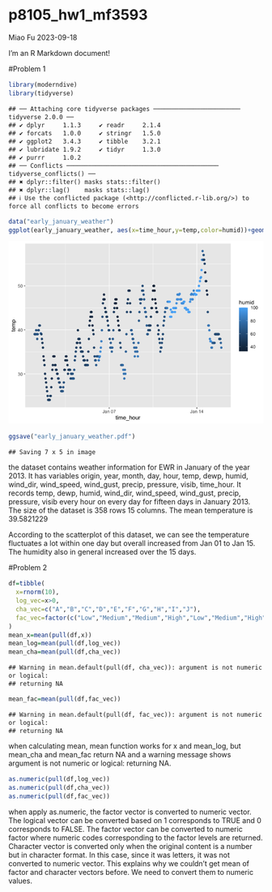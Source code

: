 p8105_hw1_mf3593
================
Miao Fu
2023-09-18

I’m an R Markdown document!

\#Problem 1

``` r
library(moderndive)
library(tidyverse)
```

    ## ── Attaching core tidyverse packages ──────────────────────── tidyverse 2.0.0 ──
    ## ✔ dplyr     1.1.3     ✔ readr     2.1.4
    ## ✔ forcats   1.0.0     ✔ stringr   1.5.0
    ## ✔ ggplot2   3.4.3     ✔ tibble    3.2.1
    ## ✔ lubridate 1.9.2     ✔ tidyr     1.3.0
    ## ✔ purrr     1.0.2     
    ## ── Conflicts ────────────────────────────────────────── tidyverse_conflicts() ──
    ## ✖ dplyr::filter() masks stats::filter()
    ## ✖ dplyr::lag()    masks stats::lag()
    ## ℹ Use the conflicted package (<http://conflicted.r-lib.org/>) to force all conflicts to become errors

``` r
data("early_january_weather")
ggplot(early_january_weather, aes(x=time_hour,y=temp,color=humid))+geom_point()
```

![](p8105_hw1_mf3593_files/figure-gfm/unnamed-chunk-1-1.png)<!-- -->

``` r
ggsave("early_january_weather.pdf")
```

    ## Saving 7 x 5 in image

the dataset contains weather information for EWR in January of the year
2013. It has variables origin, year, month, day, hour, temp, dewp,
humid, wind_dir, wind_speed, wind_gust, precip, pressure, visib,
time_hour. It records temp, dewp, humid, wind_dir, wind_speed,
wind_gust, precip, pressure, visib every hour on every day for fifteen
days in January 2013. The size of the dataset is 358 rows 15 columns.
The mean temperature is 39.5821229

According to the scatterplot of this dataset, we can see the temperature
fluctuates a lot within one day but overall increased from Jan 01 to Jan
15. The humidity also in general increased over the 15 days.

\#Problem 2

``` r
df=tibble(
  x=rnorm(10),
  log_vec=x>0,
  cha_vec=c("A","B","C","D","E","F","G","H","I","J"),
  fac_vec=factor(c("Low","Medium","Medium","High","Low","Medium","High","High","Low","High"))
)
mean_x=mean(pull(df,x))
mean_log=mean(pull(df,log_vec))
mean_cha=mean(pull(df,cha_vec))
```

    ## Warning in mean.default(pull(df, cha_vec)): argument is not numeric or logical:
    ## returning NA

``` r
mean_fac=mean(pull(df,fac_vec))
```

    ## Warning in mean.default(pull(df, fac_vec)): argument is not numeric or logical:
    ## returning NA

when calculating mean, mean function works for x and mean_log, but
mean_cha and mean_fac return NA and a warning message shows argument is
not numeric or logical: returning NA.

``` r
as.numeric(pull(df,log_vec))
as.numeric(pull(df,cha_vec))
as.numeric(pull(df,fac_vec))
```

when apply as.numeric, the factor vector is converted to numeric vector.
The logical vector can be converted based on 1 corresponds to TRUE and 0
corresponds to FALSE. The factor vector can be converted to numeric
factor where numeric codes corresponding to the factor levels are
returned. Character vector is converted only when the original content
is a number but in character format. In this case, since it was letters,
it was not converted to numeric vector. This explains why we couldn’t
get mean of factor and character vectors before. We need to convert them
to numeric values.

